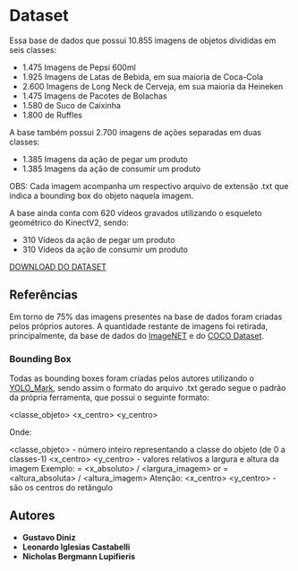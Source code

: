 # Dataset

Essa base de dados que possui 10.855 imagens de objetos divididas em seis classes:

* 1.475 Imagens de Pepsi 600ml
* 1.925 Imagens de Latas de Bebida, em sua maioria de Coca-Cola
* 2.600 Imagens de Long Neck de Cerveja, em sua maioria da Heineken
* 1.475 Imagens de Pacotes de Bolachas
* 1.580 de Suco de Caixinha
* 1.800 de Ruffles

A base também possui 2.700 imagens de ações separadas em duas classes:

* 1.385 Imagens da ação de pegar um produto
* 1.385 Imagens da ação de consumir um produto

OBS: Cada imagem acompanha um respectivo arquivo de extensão .txt que indica a bounding box do objeto naquela imagem.


A base ainda conta com 620 vídeos gravados utilizando o esqueleto geométrico do KinectV2, sendo:

* 310 Vídeos da ação de pegar um produto
* 310 Vídeos da ação de consumir um produto


[DOWNLOAD DO DATASET](https://mega.nz/#F!VgEm0Qxa!oxIAStvvzWdwyC1HWId3fA)

## Referências

Em torno de 75% das imagens presentes na base de dados foram criadas pelos próprios autores.  A quantidade restante de imagens foi retirada, principalmente, da base de dados do [ImageNET](http://www.image-net.org/) e do [COCO Dataset](http://cocodataset.org/). 


### Bounding Box

Todas as bounding boxes foram criadas pelos autores utilizando o [YOLO_Mark](https://github.com/AlexeyAB/Yolo_mark), sendo assim o formato do arquivo .txt gerado segue o padrão da própria ferramenta, que possui o seguinte formato:

<classe_objeto> <x_centro> <y_centro> <largura> <altura>
  
Onde:

<classe_objeto> - número inteiro representando a classe do objeto (de 0 a classes-1)
<x_centro> <y_centro> <largura> <altura> - valores relativos a largura e altura da imagem
Exemplo: <x> = <x_absoluto> / <largura_imagem> or <altura> = <altura_absoluta> / <altura_imagem>
Atenção: <x_centro> <y_centro> - são os centros do retângulo


## Autores

* **Gustavo Diniz**
* **Leonardo Iglesias Castabelli**
* **Nicholas Bergmann Lupifieris**

